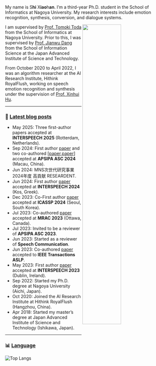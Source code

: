 

My name is S**hi** X**iao**h**an**. I’m a third-year Ph.D. student in the School of Informatics at Nagoya University. My research interests include emotion recognition, synthesis, conversion, and dialogue systems.


<picture>
    <source media="(prefers-color-scheme: dark)" srcset="https://github-readme-stats-ouuan.vercel.app/api?username=sxh520zz&theme=dark&show_icons=true">
    <img align="right" width="50%" src="https://github-readme-stats-ouuan.vercel.app/api?username=sxh520zz&show_icons=true">
</picture>

I am supervised by [Prof. Tomoki Toda](https://sites.google.com/site/tomokitoda/home) from the School of Informatics at Nagoya University. Prior to this, I was supervised by [Prof. Jianwu Dang](https://scholar.google.com/citations?user=Wk5ApskAAAAJ&hl=zh-CN&oi=ao) from the School of Information Science at the Japan Advanced Institute of Science and Technology.

From October 2020 to April 2022, I was an algorithm researcher at the AI Research Institute, Hithink RoyalFlush, working on speech emotion recognition and synthesis under the supervision of [Prof. Xinhui Hu](https://scholar.google.com/citations?user=WhCsrgoAAAAJ&hl=zh-CN&oi=ao).

---

### :pencil: [Latest blog posts](https://sxh520zz.github.io/blog/)

<!--START_SECTION:blog-posts-->
- May 2025: Three first-author papers accepted at **INTERSPEECH 2025** (Rotterdam, Netherlands).
- Sep 2024: First author [paper](https://scholar.google.com.hk/citations?view_op=view_citation&hl=zh-CN&user=dJMayx0AAAAJ&sortby=pubdate&citation_for_view=dJMayx0AAAAJ:aqlVkmm33-oC) and two co-authored [[paper](https://scholar.google.com/citations?view_op=view_citation&hl=zh-CN&user=dJMayx0AAAAJ&sortby=pubdate&citation_for_view=dJMayx0AAAAJ:qxL8FJ1GzNcC),[paper](https://scholar.google.com/citations?view_op=view_citation&hl=zh-CN&user=dJMayx0AAAAJ&sortby=pubdate&citation_for_view=dJMayx0AAAAJ:M3ejUd6NZC8C)] accepted at **APSIPA ASC 2024** (Macau, China). 
- Jun 2024: MNS次世代研究事業 2024年度 高貢献 RESEARDENT.
- Jun 2024: First author [paper](https://www.isca-archive.org/interspeech_2024/shi24i_interspeech.pdf) accepted at **INTERSPEECH 2024** (Kos, Greek). 
- Dec 2023: Co-First author [paper](https://arxiv.org/abs/2401.13260) accepted at **ICASSP 2024** (Seoul, South Korea). 
- Jul 2023: Co-authored [paper](https://dl.acm.org/doi/abs/10.1145/3607865.3613182) accepted at **MRAC 2023** (Ottawa, Canada).
- Jul 2023: Invited to be a reviewer of **APSIPA ASC 2023**.
- Jun 2023: Started as a reviewer of **Speech Communication**.
- Jun 2023: Co-authored [paper](https://dspace.jaist.ac.jp/dspace/bitstream/10119/18464/1/M-AKAGI-I-0710.pdf) accepted to **IEEE Transactions ASLP**.
- May 2023: First author [paper](https://www.isca-archive.org/interspeech_2023/shi23e_interspeech.pdf) accepted at **INTERSPEECH 2023** (Dublin, Ireland).
- Sep 2022: Started my Ph.D. degree at Nagoya University (Aichi, Japan).
- Oct 2020: Joined the AI Research Institute at Hithink RoyalFlush (Hangzhou, China).
- Apr 2018: Started my master’s degree at Japan Advanced Institute of Science and Technology (Ishikawa, Japan).
<!--END_SECTION:blog-posts-->

---

### :bar_chart: [Language](https://github.com/muety/wakapi)

![Top Langs](https://github-readme-stats.vercel.app/api/top-langs/?username=sxh520zz&layout=compact&theme=tokyonight)


